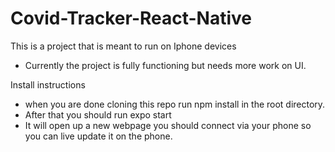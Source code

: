 # Covid-Tracker-React-Native

This is a project that is meant to run on Iphone devices

- Currently the project is fully functioning but needs more work on UI.



Install instructions
- when you are done cloning this repo run npm install in the root directory.
- After that you should run expo start
- It will open up a new webpage you should connect via your phone so you can live update it on the phone.
